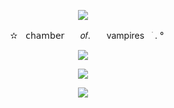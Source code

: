 <p align="center" width="100%">
    <img src="https://64.media.tumblr.com/ec08185eba8f133c3687956b988389f0/a2e303eee1bb94f9-4e/s75x75_c1/c036168bb2c13b1f949531405cb9b5fa6535c03b.gifv"> 
</p>

<p align="center" width="100%">
ㅤ✫ㅤ𝖼𝗁𝖺𝗆𝖻𝖾𝗋ㅤㅤ𝑜𝑓.ㅤㅤvampiresㅤׁ . °
</p>

<p align="center" width="100%">
    <img src="https://komarev.com/ghpvc/?username=NxAou&style=for-the-badge&label=♡&color=5c1e1c"> 
</p>

<p align="center" width="100%">
    <img src="https://64.media.tumblr.com/7a29dc593e778565bf7247feb85ea923/9e2d3a13fd89ce49-56/s540x810/d53be5d181c4cfc6f6dd2c3eb8135132072fbb3f.gifv"> 
</p>

<p align="center" width="100%">
    <img src="https://64.media.tumblr.com/752cff4a916ac12873620e9ec7946ade/ad8dc4ffbda58c21-2d/s2048x3072/910d432c3c8baac748bf5f41b373879411c31eda.pnj"> 
</p>
